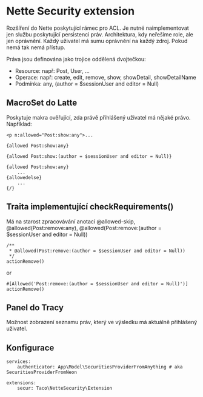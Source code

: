 Nette Security extension
========================

Rozšíření do Nette poskytující rámec pro ACL. Je nutné naimplementovat jen službu poskytující persistenci práv.
Architektura, kdy neřešíme role, ale jen oprávnění. Každý uživatel má sumu oprávnění na každý zdroj. Pokud
nemá tak nemá přístup.

Práva jsou definována jako trojice oddělená dvojtečkou:
- Resource: např: Post, User, ...
- Operace: např: create, edit, remove, show, showDetail, showDetailName
- Podmínka: any, (author = $sessionUser and editor = Null)


## MacroSet do Latte

Poskytuje makra ověřující, zda právě přihlášený uživatel má nějaké právo. Například:

	<p n:allowed="Post:show:any">...

	{allowed Post:show:any}

	{allowed Post:show:(author = $sessionUser and editor = Null)}

	{allowed Post:show:any}
		...
	{allowedelse}
		...
	{/}


## Traita implementující checkRequirements()

Má na starost zpracovávání anotací @allowed-skip, @allowed(Post:remove:any), @allowed(Post:remove:(author = $sessionUser and editor = Null))

	/**
	 * @allowed(Post:remove:(author = $sessionUser and editor = Null))
	 */
	actionRemove()

or

	#[Allowed('Post:remove:(author = $sessionUser and editor = Null)')]
	actionRemove()


## Panel do Tracy

Možnost zobrazení seznamu práv, který ve výsledku má aktuálně přihlášený uživatel.


## Konfigurace

	services:
		authenticator: App\Model\SecuritiesProviderFromAnything # aka SecuritiesProviderFromNeon

	extensions:
		secur: Taco\NetteSecurity\Extension
